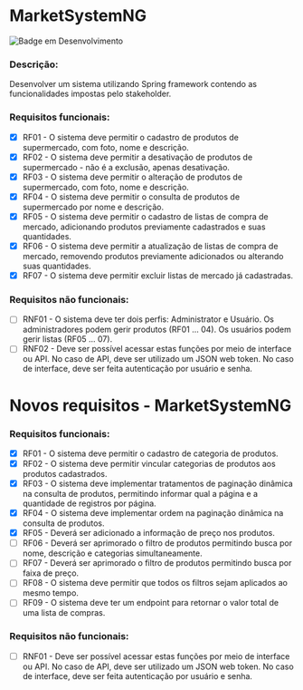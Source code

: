 # MarketSystemNG
![Badge em Desenvolvimento](http://img.shields.io/static/v1?label=STATUS&message=EM%20DESENVOLVIMENTO&color=GREEN&style=for-the-badge)

### Descrição:

Desenvolver um sistema utilizando Spring framework contendo as funcionalidades impostas pelo stakeholder.

### Requisitos funcionais:

- [x] RF01 - O sistema deve permitir o cadastro de produtos de supermercado,
com foto, nome e descrição.
- [x] RF02 - O sistema deve permitir a desativação de produtos de
supermercado - não é a exclusão, apenas desativação.
- [x] RF03 - O sistema deve permitir o alteração de produtos de
supermercado, com foto, nome e descrição.
- [x] RF04 - O sistema deve permitir o consulta de produtos de supermercado
por nome e descrição.
- [x] RF05 - O sistema deve permitir o cadastro de listas de compra de
mercado, adicionando produtos previamente cadastrados e suas
quantidades.
- [x] RF06 - O sistema deve permitir a atualização de listas de compra de
mercado, removendo produtos previamente adicionados ou alterando
suas quantidades.
- [x] RF07 - O sistema deve permitir excluir listas de mercado já cadastradas.

### Requisitos não funcionais:

- [ ] RNF01 - O sistema deve ter dois perfis: Administrator e Usuário. Os
administradores podem gerir produtos (RF01 ... 04). Os usuários podem
gerir listas (RF05 ... 07).
- [ ] RNF02 - Deve ser possível acessar estas funções por meio de interface ou
API. No caso de API, deve ser utilizado um JSON web token. No caso de
interface, deve ser feita autenticação por usuário e senha.

# Novos requisitos - MarketSystemNG

### Requisitos funcionais:

- [x] RF01 - O sistema deve permitir o cadastro de categoria de produtos.
- [x] RF02 - O sistema deve permitir vincular categorias de produtos aos produtos cadastrados.
- [x] RF03 - O sistema deve implementar tratamentos de paginação dinâmica na consulta de  produtos, permitindo informar qual a página e a quantidade de registros por página.
- [x] RF04 - O sistema deve implementar ordem na paginação dinâmica na consulta de produtos.
- [x] RF05 - Deverá ser adicionado a informação de preço nos produtos.
- [ ] RF06 - Deverá ser aprimorado o filtro de produtos permitindo busca por nome, descrição e categorias simultaneamente.
- [ ] RF07 - Deverá ser aprimorado o filtro de produtos permitindo busca por faixa de preço.
- [ ] RF08 - O sistema deve permitir que todos os filtros sejam aplicados ao mesmo tempo.
- [ ] RF09 - O sistema deve ter um endpoint para retornar o valor total de uma lista de compras.

### Requisitos não funcionais:

- [ ] RNF01 - Deve ser possível acessar estas funções por meio de interface ou API. No caso de API, deve ser utilizado um JSON web token. No caso de interface, deve ser feita autenticação por usuário e senha.

